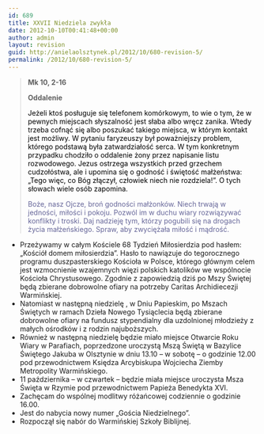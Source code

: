 ```yaml
---
id: 689
title: XXVII Niedziela zwykła
date: 2012-10-10T00:41:48+00:00
author: admin
layout: revision
guid: http://anielaolsztynek.pl/2012/10/680-revision-5/
permalink: /2012/10/680-revision-5/
---
```

> **Mk 10, 2-16**
> 
> **Oddalenie**
> 
> <span style="color: #000000;">Jeżeli ktoś posługuje się telefonem komórkowym, to wie o tym, że w pewnych miejscach słyszalność jest słaba albo wręcz zanika. Wtedy trzeba cofnąć się albo poszukać takiego miejsca, w którym kontakt jest możliwy. W pytaniu faryzeuszy był poważniejszy problem, którego podstawą była zatwardziałość serca. W tym konkretnym przypadku chodziło o oddalenie żony przez napisanie listu rozwodowego. Jezus ostrzega wszystkich przed grzechem cudzołóstwa, ale i upomina się o godność i świętość małżeństwa: &#8222;Tego więc, co Bóg złączył, człowiek niech nie rozdziela!&#8221;. O tych słowach wiele osób zapomina.</span>
> 
> <span style="color: #666699;">Boże, nasz Ojcze, broń godności małżonków. Niech trwają w jedności, miłości i pokoju. Pozwól im w duchu wiary rozwiązywać konflikty i troski. Daj nadzieję tym, którzy pogubili się na drogach życia małżeńskiego. Spraw, aby zwyciężała miłość i mądrość.</span>

  * Przeżywamy w całym Kościele 68 Tydzień Miłosierdzia pod hasłem: &#8222;Kościół domem miłosierdzia&#8221;. Hasło to nawiązuje do tegorocznego programu duszpasterskiego Kościoła w Polsce, którego głównym celem jest wzmocnienie wzajemnych więzi polskich katolików we wspólnocie Kościoła Chrystusowego. Zgodnie z zapowiedzią dziś po Mszy Świętej będą zbierane dobrowolne ofiary na potrzeby Caritas Archidiecezji Warmińskiej.
  * Natomiast w następną niedzielę , w Dniu Papieskim, po Mszach Świętych w ramach Dzieła Nowego Tysiąclecia będą zbierane dobrowolne ofiary na fundusz stypendialny dla uzdolnionej młodzieży z małych ośrodków i z rodzin najuboższych.
  * Również w następną niedzielę będzie miało miejsce Otwarcie Roku Wiary w Parafiach, poprzedzone uroczystą Mszą Świętą w Bazylice Świętego Jakuba w Olsztynie w dniu 13.10 &#8211; w sobotę &#8211; o godzinie 12.00 pod przewodnictwem Księdza Arcybiskupa Wojciecha Ziemby Metropolity Warmińskiego.
  * 11 października &#8211; w czwartek &#8211; będzie miała miejsce uroczysta Msza Święta w Rzymie pod przewodnictwem Papieża Benedykta XVI.
  * Zachęcam do wspólnej modlitwy różańcowej codziennie o godzinie 16.00.
  * Jest do nabycia nowy numer &#8222;Gościa Niedzielnego&#8221;.
  * Rozpoczął się nabór do Warmińskiej Szkoły Biblijnej.